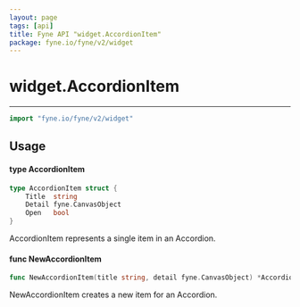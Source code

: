 ```yaml
---
layout: page
tags: [api]
title: Fyne API "widget.AccordionItem"
package: fyne.io/fyne/v2/widget
---
```


# widget.AccordionItem
---
```go
import "fyne.io/fyne/v2/widget"
```

## Usage

#### type AccordionItem

```go
type AccordionItem struct {
	Title  string
	Detail fyne.CanvasObject
	Open   bool
}
```

AccordionItem represents a single item in an Accordion.

#### func  NewAccordionItem

```go
func NewAccordionItem(title string, detail fyne.CanvasObject) *AccordionItem
```
NewAccordionItem creates a new item for an Accordion.
